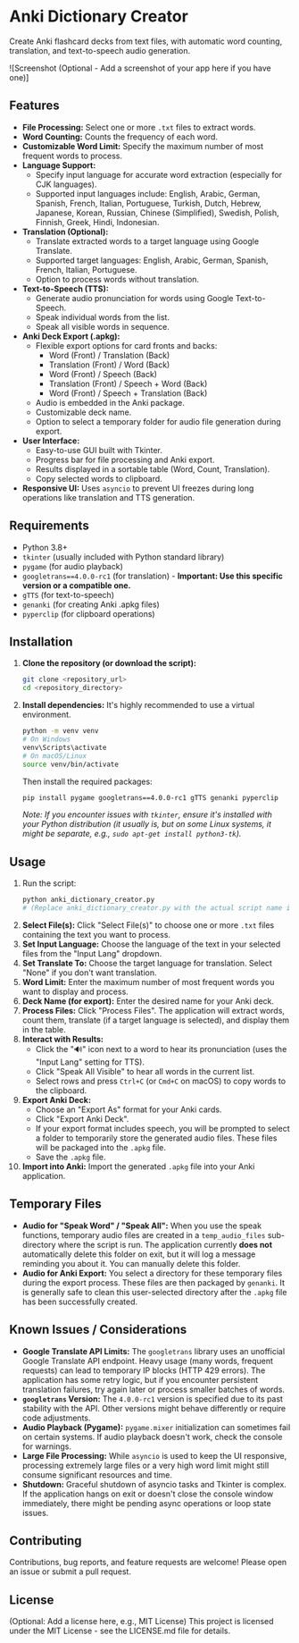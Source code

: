 # Anki Dictionary Creator

Create Anki flashcard decks from text files, with automatic word counting, translation, and text-to-speech audio generation.

![Screenshot (Optional - Add a screenshot of your app here if you have one)]

## Features

*   **File Processing:** Select one or more `.txt` files to extract words.
*   **Word Counting:** Counts the frequency of each word.
*   **Customizable Word Limit:** Specify the maximum number of most frequent words to process.
*   **Language Support:**
    *   Specify input language for accurate word extraction (especially for CJK languages).
    *   Supported input languages include: English, Arabic, German, Spanish, French, Italian, Portuguese, Turkish, Dutch, Hebrew, Japanese, Korean, Russian, Chinese (Simplified), Swedish, Polish, Finnish, Greek, Hindi, Indonesian.
*   **Translation (Optional):**
    *   Translate extracted words to a target language using Google Translate.
    *   Supported target languages: English, Arabic, German, Spanish, French, Italian, Portuguese.
    *   Option to process words without translation.
*   **Text-to-Speech (TTS):**
    *   Generate audio pronunciation for words using Google Text-to-Speech.
    *   Speak individual words from the list.
    *   Speak all visible words in sequence.
*   **Anki Deck Export (.apkg):**
    *   Flexible export options for card fronts and backs:
        *   Word (Front) / Translation (Back)
        *   Translation (Front) / Word (Back)
        *   Word (Front) / Speech (Back)
        *   Translation (Front) / Speech + Word (Back)
        *   Word (Front) / Speech + Translation (Back)
    *   Audio is embedded in the Anki package.
    *   Customizable deck name.
    *   Option to select a temporary folder for audio file generation during export.
*   **User Interface:**
    *   Easy-to-use GUI built with Tkinter.
    *   Progress bar for file processing and Anki export.
    *   Results displayed in a sortable table (Word, Count, Translation).
    *   Copy selected words to clipboard.
*   **Responsive UI:** Uses `asyncio` to prevent UI freezes during long operations like translation and TTS generation.

## Requirements

*   Python 3.8+
*   `tkinter` (usually included with Python standard library)
*   `pygame` (for audio playback)
*   `googletrans==4.0.0-rc1` (for translation) - **Important: Use this specific version or a compatible one.**
*   `gTTS` (for text-to-speech)
*   `genanki` (for creating Anki .apkg files)
*   `pyperclip` (for clipboard operations)

## Installation

1.  **Clone the repository (or download the script):**
    ```bash
    git clone <repository_url>
    cd <repository_directory>
    ```

2.  **Install dependencies:**
    It's highly recommended to use a virtual environment.
    ```bash
    python -m venv venv
    # On Windows
    venv\Scripts\activate
    # On macOS/Linux
    source venv/bin/activate
    ```
    Then install the required packages:
    ```bash
    pip install pygame googletrans==4.0.0-rc1 gTTS genanki pyperclip
    ```
    *Note: If you encounter issues with `tkinter`, ensure it's installed with your Python distribution (it usually is, but on some Linux systems, it might be separate, e.g., `sudo apt-get install python3-tk`).*

## Usage

1.  Run the script:
    ```bash
    python anki_dictionary_creator.py 
    # (Replace anki_dictionary_creator.py with the actual script name if different)
    ```
2.  **Select File(s):** Click "Select File(s)" to choose one or more `.txt` files containing the text you want to process.
3.  **Set Input Language:** Choose the language of the text in your selected files from the "Input Lang" dropdown.
4.  **Set Translate To:** Choose the target language for translation. Select "None" if you don't want translation.
5.  **Word Limit:** Enter the maximum number of most frequent words you want to display and process.
6.  **Deck Name (for export):** Enter the desired name for your Anki deck.
7.  **Process Files:** Click "Process Files". The application will extract words, count them, translate (if a target language is selected), and display them in the table.
8.  **Interact with Results:**
    *   Click the "🔊" icon next to a word to hear its pronunciation (uses the "Input Lang" setting for TTS).
    *   Click "Speak All Visible" to hear all words in the current list.
    *   Select rows and press `Ctrl+C` (or `Cmd+C` on macOS) to copy words to the clipboard.
9.  **Export Anki Deck:**
    *   Choose an "Export As" format for your Anki cards.
    *   Click "Export Anki Deck".
    *   If your export format includes speech, you will be prompted to select a folder to temporarily store the generated audio files. These files will be packaged into the `.apkg` file.
    *   Save the `.apkg` file.
10. **Import into Anki:** Import the generated `.apkg` file into your Anki application.

## Temporary Files

*   **Audio for "Speak Word" / "Speak All":** When you use the speak functions, temporary audio files are created in a `temp_audio_files` sub-directory where the script is run. The application currently **does not** automatically delete this folder on exit, but it will log a message reminding you about it. You can manually delete this folder.
*   **Audio for Anki Export:** You select a directory for these temporary files during the export process. These files are then packaged by `genanki`. It is generally safe to clean this user-selected directory after the `.apkg` file has been successfully created.

## Known Issues / Considerations

*   **Google Translate API Limits:** The `googletrans` library uses an unofficial Google Translate API endpoint. Heavy usage (many words, frequent requests) can lead to temporary IP blocks (HTTP 429 errors). The application has some retry logic, but if you encounter persistent translation failures, try again later or process smaller batches of words.
*   **`googletrans` Version:** The `4.0.0-rc1` version is specified due to its past stability with the API. Other versions might behave differently or require code adjustments.
*   **Audio Playback (Pygame):** `pygame.mixer` initialization can sometimes fail on certain systems. If audio playback doesn't work, check the console for warnings.
*   **Large File Processing:** While `asyncio` is used to keep the UI responsive, processing extremely large files or a very high word limit might still consume significant resources and time.
*   **Shutdown:** Graceful shutdown of asyncio tasks and Tkinter is complex. If the application hangs on exit or doesn't close the console window immediately, there might be pending async operations or loop state issues.

## Contributing

Contributions, bug reports, and feature requests are welcome! Please open an issue or submit a pull request.

## License

(Optional: Add a license here, e.g., MIT License)
This project is licensed under the MIT License - see the LICENSE.md file for details.
